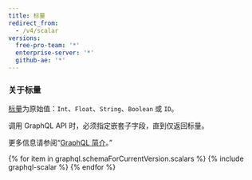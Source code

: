 ```yaml
---
title: 标量
redirect_from:
  - /v4/scalar
versions:
  free-pro-team: '*'
  enterprise-server: '*'
  github-ae: '*'
---
```


### 关于标量

[标量](https://graphql.github.io/graphql-spec/June2018/#sec-Scalars)为原始值：`Int`、`Float`、`String`、`Boolean` 或 `ID`。

调用 GraphQL API 时，必须指定嵌套子字段，直到仅返回标量。

更多信息请参阅“[GraphQL 简介](/v4/guides/intro-to-graphql#field)。”

{% for item in graphql.schemaForCurrentVersion.scalars %}
  {% include graphql-scalar %}
{% endfor %}
